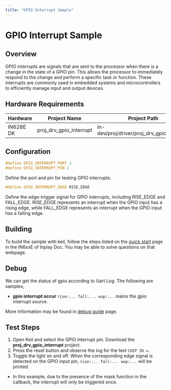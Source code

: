 ```yaml
---
title: "GPIO Interrupt Sample"
---
```


# GPIO Interrupt Sample

## Overview

GPIO interrupts are signals that are sent to the processor when there is a change in the state of a GPIO pin. This allows the processor to immediately respond to the change and perform a specific task or function. These interrupts are commonly used in embedded systems and microcontrollers to efficiently manage input and output devices.



## Hardware Requirements

| Hardware  | Project Name            | Project Path                               |
| --------- | ----------------------- | ------------------------------------------ |
| IN628E DK | proj_drv_gpio_interrupt | in-dev/proj/driver/proj_drv_gpio_interrupt |



## Configuration



```c
#define GPIO_INTERRUPT_PORT 1
#define GPIO_INTERRUPT_PIN 2
```

Define the port and pin for testing GPIO interrupts.



```c
#define GPIO_INTERRUPT_EDGE RISE_EDGE
```

Define the edge-trigger signal for GPIO interrupts, including RISE_EDGE and FALL_EDGE. RISE_EDGE represents an interrupt when the GPIO input has a rising edge, while FALL_EDGE represents an interrupt when the GPIO input has a falling edge.



## Building

To build the sample with keil, follow the steps listed on the  [quick start](https://inplay-inc.github.io/docs/in6xxe/getting-started/installation/quick-start.html) page in the IN6xxE  of Inplay Doc. You may be able to solve questions on that webpage.



## Debug

We can get the status of gpio according to Uart Log. The following are samples,

- **gpio interrupt occur** `rise:... fall:... wup:...` mains the gpio interrupt source.

More information may be found in [debug guide](https://inplay-inc.github.io/docs/in6xxe/examples-and-use-case/debug-reference) page.



## Test Steps

1. Open Keil and select the GPIO interrupt pin. Download the **proj_drv_gpio_interrupt** project.
2. Press the reset button and observe the log for the text `CHIP ID =`.
3. Toggle the light on and off. When the corresponding edge signal is detected on the GPIO input pin, `rise:... fall:... wup:...` will be printed.

- In this example, due to the presence of the mask function in the callback, the interrupt will only be triggered once.